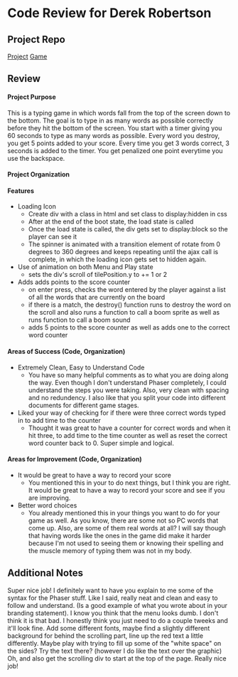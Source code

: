 # Code Review for Derek Robertson

## Project Repo

[Project](https://github.com/d-robertson/Project-Brain-Storm/blob/master/src/index.html)
[Game](http://d-robertson.github.io/Project-Brain-Storm/)

## Review

#### Project Purpose

This is a typing game in which words fall from the top of the screen down to the bottom.  The goal is to type in as many words as possible correctly before they hit the bottom of the screen.  You start with a timer giving you 60 seconds to type as many words as possible.  Every word you destroy, you get 5 points added to your score.  Every time you get 3 words correct, 3 seconds is added to the timer.  You get penalized one point everytime you use the backspace.

#### Project Organization

#### Features

* Loading Icon
  * Create div with a class in html and set class to display:hidden in css
  * After at the end of the boot state, the load state is called
  * Once the load state is called, the div gets set to display:block so the player can see it
  * The spinner is animated with a transition element of rotate from 0 degrees to 360 degrees and keeps repeating until the ajax call is complete, in which the loading icon gets set to hidden again.
* Use of animation on both Menu and Play state
  * sets the div's scroll of tilePosition.y to += 1 or 2
* Adds adds points to the score counter
  * on enter press, checks the word entered by the player against a list of all the words that are currently on the board
  * if there is a match, the destroy() function runs to destroy the word on the scroll and also runs a function to call a boom sprite as well as runs function to call a boom sound
  * adds 5 points to the score counter as well as adds one to the correct word counter

#### Areas of Success (Code, Organization)

* Extremely Clean, Easy to Understand Code
  * You have so many helpful comments as to what you are doing along the way.  Even though I don't understand Phaser completely, I could understand the steps you were taking.  Also, very clean with spacing and no redundency.  I also like that you split your code into different documents for different game stages.
* Liked your way of checking for if there were three correct words typed in to add time to the counter
  * Thought it was great to have a counter for correct words and when it hit three, to add time to the time counter as well as reset the correct word counter back to 0.  Super simple and logical.

#### Areas for Improvement (Code, Organization)

* It would be great to have a way to record your score
  * You mentioned this in your to do next things, but I think you are right.  It would be great to have a way to record  your score and see if you are improving.
* Better word choices
  * You already mentioned this in your things you want to do for your game as well.  As you know, there are some not so PC words that come up.  Also, are some of them real words at all?  I will say though that having words like the ones in the game did make it harder because I'm not used to seeing them or knowing their spelling and the muscle memory of typing them was not in my body.

## Additional Notes

Super nice job!  I definitely want to have you explain to me some of the syntax for the Phaser stuff.  Like I said, really neat and clean and easy to follow and understand.  (Is a good example of what you wrote about in your branding statement).  I know you think that the menu looks dumb.  I don't think it is that bad.  I honestly think you just need to do a couple tweeks and it'll look fine.  Add some different fonts, maybe find a slightly different background for behind the scrolling part,  line up the red text a little differently.  Maybe play with trying to fill up some of the "white space" on the sides?  Try the text there? (however I do like the text over the graphic)  Oh, and also get the scrolling div to start at the top of the page.  Really nice job!
